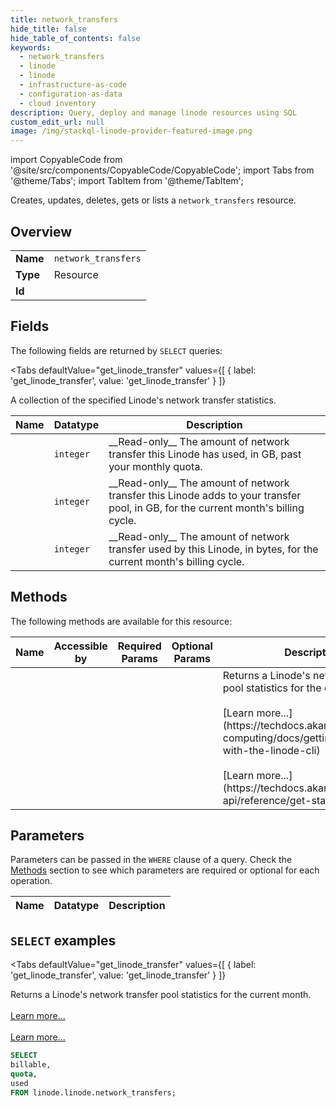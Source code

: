 ```yaml
--- 
title: network_transfers
hide_title: false
hide_table_of_contents: false
keywords:
  - network_transfers
  - linode
  - linode
  - infrastructure-as-code
  - configuration-as-data
  - cloud inventory
description: Query, deploy and manage linode resources using SQL
custom_edit_url: null
image: /img/stackql-linode-provider-featured-image.png
---
```


import CopyableCode from '@site/src/components/CopyableCode/CopyableCode';
import Tabs from '@theme/Tabs';
import TabItem from '@theme/TabItem';

Creates, updates, deletes, gets or lists a <code>network_transfers</code> resource.

## Overview
<table><tbody>
<tr><td><b>Name</b></td><td><code>network_transfers</code></td></tr>
<tr><td><b>Type</b></td><td>Resource</td></tr>
<tr><td><b>Id</b></td><td><CopyableCode code="linode.linode.network_transfers" /></td></tr>
</tbody></table>

## Fields

The following fields are returned by `SELECT` queries:

<Tabs
    defaultValue="get_linode_transfer"
    values={[
        { label: 'get_linode_transfer', value: 'get_linode_transfer' }
    ]}
>
<TabItem value="get_linode_transfer">

A collection of the specified Linode's network transfer statistics.

<table>
<thead>
    <tr>
    <th>Name</th>
    <th>Datatype</th>
    <th>Description</th>
    </tr>
</thead>
<tbody>
<tr>
    <td><CopyableCode code="billable" /></td>
    <td><code>integer</code></td>
    <td>__Read-only__ The amount of network transfer this Linode has used, in GB, past your monthly quota.</td>
</tr>
<tr>
    <td><CopyableCode code="quota" /></td>
    <td><code>integer</code></td>
    <td>__Read-only__ The amount of network transfer this Linode adds to your transfer pool, in GB, for the current month's billing cycle.</td>
</tr>
<tr>
    <td><CopyableCode code="used" /></td>
    <td><code>integer</code></td>
    <td>__Read-only__ The amount of network transfer used by this Linode, in bytes, for the current month's billing cycle.</td>
</tr>
</tbody>
</table>
</TabItem>
</Tabs>

## Methods

The following methods are available for this resource:

<table>
<thead>
    <tr>
    <th>Name</th>
    <th>Accessible by</th>
    <th>Required Params</th>
    <th>Optional Params</th>
    <th>Description</th>
    </tr>
</thead>
<tbody>
<tr>
    <td><a href="#get_linode_transfer"><CopyableCode code="get_linode_transfer" /></a></td>
    <td><CopyableCode code="select" /></td>
    <td></td>
    <td></td>
    <td>Returns a Linode's network transfer pool statistics for the current month.<br /><br />[Learn more...](https://techdocs.akamai.com/cloud-computing/docs/getting-started-with-the-linode-cli)<br /><br />[Learn more...](https://techdocs.akamai.com/linode-api/reference/get-started#oauth)</td>
</tr>
</tbody>
</table>

## Parameters

Parameters can be passed in the `WHERE` clause of a query. Check the [Methods](#methods) section to see which parameters are required or optional for each operation.

<table>
<thead>
    <tr>
    <th>Name</th>
    <th>Datatype</th>
    <th>Description</th>
    </tr>
</thead>
<tbody>
</tbody>
</table>

## `SELECT` examples

<Tabs
    defaultValue="get_linode_transfer"
    values={[
        { label: 'get_linode_transfer', value: 'get_linode_transfer' }
    ]}
>
<TabItem value="get_linode_transfer">

Returns a Linode's network transfer pool statistics for the current month.<br /><br />[Learn more...](https://techdocs.akamai.com/cloud-computing/docs/getting-started-with-the-linode-cli)<br /><br />[Learn more...](https://techdocs.akamai.com/linode-api/reference/get-started#oauth)

```sql
SELECT
billable,
quota,
used
FROM linode.linode.network_transfers;
```
</TabItem>
</Tabs>
